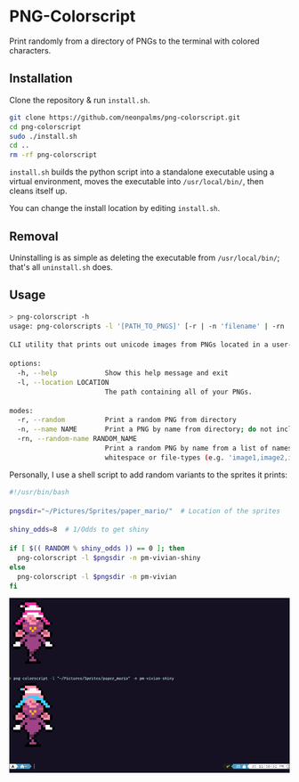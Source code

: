 # PNG-Colorscript

Print randomly from a directory of PNGs to the terminal with colored characters.

## Installation

Clone the repository & run `install.sh`.

```sh
git clone https://github.com/neonpalms/png-colorscript.git
cd png-colorscript
sudo ./install.sh
cd ..
rm -rf png-colorscript
```

`install.sh` builds the python script into a standalone executable using a virtual environment, moves the executable into `/usr/local/bin/`, then cleans itself up.

You can change the install location by editing `install.sh`.

## Removal

Uninstalling is as simple as deleting the executable from `/usr/local/bin/`; that's all `uninstall.sh` does.

## Usage

```sh
> png-colorscript -h
usage: png-colorscripts -l '[PATH_TO_PNGS]' [-r | -n 'filename' | -rn 'image1,image2,image3' ]

CLI utility that prints out unicode images from PNGs located in a user-specified directory

options:
  -h, --help            Show this help message and exit
  -l, --location LOCATION
                        The path containing all of your PNGs.

modes:
  -r, --random          Print a random PNG from directory
  -n, --name NAME       Print a PNG by name from directory; do not include file-type
  -rn, --random-name RANDOM_NAME
                        Print a random PNG by name from a list of names, comma-separated WITHOUT
                        whitespace or file-types (e.g. 'image1,image2,image3')
```

Personally, I use a shell script to add random variants to the sprites it prints:

```sh
#!/usr/bin/bash

pngsdir="~/Pictures/Sprites/paper_mario/"  # Location of the sprites

shiny_odds=8  # 1/Odds to get shiny 

if [ $(( RANDOM % shiny_odds )) == 0 ]; then
  png-colorscript -l $pngsdir -n pm-vivian-shiny
else
  png-colorscript -l $pngsdir -n pm-vivian
fi
```

![example](attachments/example.png)

